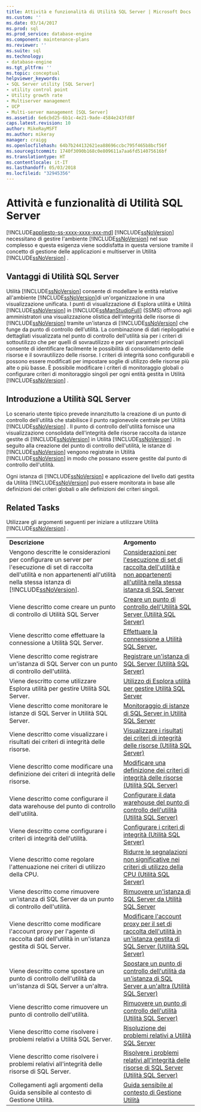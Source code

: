 ```yaml
---
title: Attività e funzionalità di Utilità SQL Server | Microsoft Docs
ms.custom: ''
ms.date: 03/14/2017
ms.prod: sql
ms.prod_service: database-engine
ms.component: maintenance-plans
ms.reviewer: ''
ms.suite: sql
ms.technology:
- database-engine
ms.tgt_pltfrm: ''
ms.topic: conceptual
helpviewer_keywords:
- SQL Server utility [SQL Server]
- utility control point
- Utility growth rate
- Multiserver management
- UCP
- Multi-server management [SQL Server]
ms.assetid: 6e6cbd25-6b1c-4e21-9ade-4584e243fd8f
caps.latest.revision: 10
author: MikeRayMSFT
ms.author: mikeray
manager: craigg
ms.openlocfilehash: 64b7b244132621ea88696ccbc795f465b8bcf56f
ms.sourcegitcommit: 1740f3090b168c0e809611a7aa6fd514075616bf
ms.translationtype: HT
ms.contentlocale: it-IT
ms.lasthandoff: 05/03/2018
ms.locfileid: "32945356"
---
```

# <a name="sql-server-utility-features-and-tasks"></a>Attività e funzionalità di Utilità SQL Server
[!INCLUDE[appliesto-ss-xxxx-xxxx-xxx-md](../../includes/appliesto-ss-xxxx-xxxx-xxx-md.md)]
  [!INCLUDE[ssNoVersion](../../includes/ssnoversion-md.md)] necessitano di gestire l'ambiente [!INCLUDE[ssNoVersion](../../includes/ssnoversion-md.md)] nel suo complesso e questa esigenza viene soddisfatta in questa versione tramite il concetto di gestione delle applicazioni e multiserver in Utilità [!INCLUDE[ssNoVersion](../../includes/ssnoversion-md.md)] .  
  
## <a name="benefits-of-the-sql-server-utility"></a>Vantaggi di Utilità SQL Server  
 Utilità [!INCLUDE[ssNoVersion](../../includes/ssnoversion-md.md)] consente di modellare le entità relative all'ambiente [!INCLUDE[ssNoVersion](../../includes/ssnoversion-md.md)]di un'organizzazione in una visualizzazione unificata. I punti di visualizzazione di Esplora utilità e Utilità [!INCLUDE[ssNoVersion](../../includes/ssnoversion-md.md)] in [!INCLUDE[ssManStudioFull](../../includes/ssmanstudiofull-md.md)] (SSMS) offrono agli amministratori una visualizzazione olistica dell'integrità delle risorse di [!INCLUDE[ssNoVersion](../../includes/ssnoversion-md.md)] tramite un'istanza di [!INCLUDE[ssNoVersion](../../includes/ssnoversion-md.md)] che funge da punto di controllo dell'utilità. La combinazione di dati riepilogativi e dettagliati visualizzata nel punto di controllo dell'utilità sia per i criteri di sottoutilizzo che per quelli di sovrautilizzo e per vari parametri principali consente di identificare facilmente le possibilità di consolidamento delle risorse e il sovrautilizzo delle risorse. I criteri di integrità sono configurabili e possono essere modificati per impostare soglie di utilizzo delle risorse più alte o più basse. È possibile modificare i criteri di monitoraggio globali o configurare criteri di monitoraggio singoli per ogni entità gestita in Utilità [!INCLUDE[ssNoVersion](../../includes/ssnoversion-md.md)] .  
  
##  <a name="typical_scenarios"></a> Introduzione a Utilità SQL Server  
 Lo scenario utente tipico prevede innanzitutto la creazione di un punto di controllo dell'utilità che stabilisce il punto ragionevole centrale per Utilità [!INCLUDE[ssNoVersion](../../includes/ssnoversion-md.md)] . Il punto di controllo dell'utilità fornisce una visualizzazione consolidata dell'integrità delle risorse raccolta da istanze gestite di [!INCLUDE[ssNoVersion](../../includes/ssnoversion-md.md)] in Utilità [!INCLUDE[ssNoVersion](../../includes/ssnoversion-md.md)] . In seguito alla creazione del punto di controllo dell'utilità, le istanze di [!INCLUDE[ssNoVersion](../../includes/ssnoversion-md.md)] vengono registrate in Utilità [!INCLUDE[ssNoVersion](../../includes/ssnoversion-md.md)] in modo che possano essere gestite dal punto di controllo dell'utilità.  
  
 Ogni istanza di [!INCLUDE[ssNoVersion](../../includes/ssnoversion-md.md)] e applicazione del livello dati gestita da Utilità [!INCLUDE[ssNoVersion](../../includes/ssnoversion-md.md)] può essere monitorata in base alle definizioni dei criteri globali o alle definizioni dei criteri singoli.  
  
## <a name="related-tasks"></a>Related Tasks  
 Utilizzare gli argomenti seguenti per iniziare a utilizzare Utilità [!INCLUDE[ssNoVersion](../../includes/ssnoversion-md.md)] .  
  
|||  
|-|-|  
|**Descrizione**|**Argomento**|  
|Vengono descritte le considerazioni per configurare un server per l'esecuzione di set di raccolta dell'utilità e non appartenenti all'utilità nella stessa istanza di [!INCLUDE[ssNoVersion](../../includes/ssnoversion-md.md)].|[Considerazioni per l'esecuzione di set di raccolta dell'utilità e non appartenenti all'utilità nella stessa istanza di SQL Server](../../relational-databases/manage/run-utility-and-non-utility-collection-sets-on-same-sql-instance.md)|  
|Viene descritto come creare un punto di controllo di Utilità SQL Server|[Creare un punto di controllo dell'Utilità SQL Server &#40;Utilità SQL Server&#41;](../../relational-databases/manage/create-a-sql-server-utility-control-point-sql-server-utility.md)|  
|Viene descritto come effettuare la connessione a Utilità SQL Server.|[Effettuare la connessione a Utilità SQL Server.](../../relational-databases/manage/connect-to-a-sql-server-utility.md)|  
|Viene descritto come registrare un'istanza di SQL Server con un punto di controllo dell'utilità.|[Registrare un'istanza di SQL Server &#40;Utilità SQL Server&#41;](../../relational-databases/manage/enroll-an-instance-of-sql-server-sql-server-utility.md)|  
|Viene descritto come utilizzare Esplora utilità per gestire Utilità SQL Server.|[Utilizzo di Esplora utilità per gestire Utilità SQL Server](../../relational-databases/manage/use-utility-explorer-to-manage-the-sql-server-utility.md)|  
|Viene descritto come monitorare le istanze di SQL Server in Utilità SQL Server.|[Monitoraggio di istanze di SQL Server in Utilità SQL Server](../../relational-databases/manage/monitor-instances-of-sql-server-in-the-sql-server-utility.md)|  
|Viene descritto come visualizzare i risultati dei criteri di integrità delle risorse.|[Visualizzare i risultati dei criteri di integrità delle risorse &#40;Utilità SQL Server&#41;](../../relational-databases/manage/view-resource-health-policy-results-sql-server-utility.md)|  
|Viene descritto come modificare una definizione dei criteri di integrità delle risorse.|[Modificare una definizione dei criteri di integrità delle risorse &#40;Utilità SQL Server&#41;](../../relational-databases/manage/modify-a-resource-health-policy-definition-sql-server-utility.md)|  
|Viene descritto come configurare il data warehouse del punto di controllo dell'utilità.|[Configurare il data warehouse del punto di controllo dell'utilità &#40;Utilità SQL Server&#41;](../../relational-databases/manage/configure-your-utility-control-point-data-warehouse-sql-server-utility.md)|  
|Viene descritto come configurare i criteri di integrità dell'utilità.|[Configurare i criteri di integrità &#40;Utilità SQL Server&#41;](../../relational-databases/manage/configure-health-policies-sql-server-utility.md)|  
|Viene descritto come regolare l'attenuazione nei criteri di utilizzo della CPU.|[Ridurre le segnalazioni non significative nei criteri di utilizzo della CPU &#40;Utilità SQL Server&#41;](../../relational-databases/manage/reduce-noise-in-cpu-utilization-policies-sql-server-utility.md)|  
|Viene descritto come rimuovere un'istanza di SQL Server da un punto di controllo dell'utilità.|[Rimuovere un'istanza di SQL Server da Utilità SQL Server](../../relational-databases/manage/remove-an-instance-of-sql-server-from-the-sql-server-utility.md)|  
|Viene descritto come modificare l'account proxy per l'agente di raccolta dati dell'utilità in un'istanza gestita di SQL Server.|[Modificare l'account proxy per il set di raccolta dell'utilità in un'istanza gestita di SQL Server &#40;Utilità SQL Server&#41;](../../relational-databases/manage/change-proxy-account-for-utility-collection-on-managed-sql-server.md)|  
|Viene descritto come spostare un punto di controllo dell'utilità da un'istanza di SQL Server a un'altra.|[Spostare un punto di controllo dell'utilità da un'istanza di SQL Server a un'altra &#40;Utilità SQL Server&#41;](../../relational-databases/manage/move-a-ucp-from-one-instance-of-sql-server-to-another-sql-server-utility.md)|  
|Viene descritto come rimuovere un punto di controllo dell'utilità.|[Rimuovere un punto di controllo dell'utilità &#40;Utilità SQL Server&#41;](../../relational-databases/manage/remove-a-utility-control-point-sql-server-utility.md)|  
|Viene descritto come risolvere i problemi relativi a Utilità SQL Server.|[Risoluzione dei problemi relativi a Utilità SQL Server](http://msdn.microsoft.com/library/f5f47c2a-38ea-40f8-9767-9bc138d14453)|  
|Viene descritto come risolvere i problemi relativi all'integrità delle risorse di SQL Server.|[Risolvere i problemi relativi all'integrità delle risorse di SQL Server &#40;Utilità SQL Server&#41;](../../relational-databases/manage/troubleshoot-sql-server-resource-health-sql-server-utility.md)|  
|Collegamenti agli argomenti della Guida sensibile al contesto di Gestione Utilità.|[Guida sensibile al contesto di Gestione Utilità](../../relational-databases/manage/utility-explorer-f1-help.md)|  
  
  
